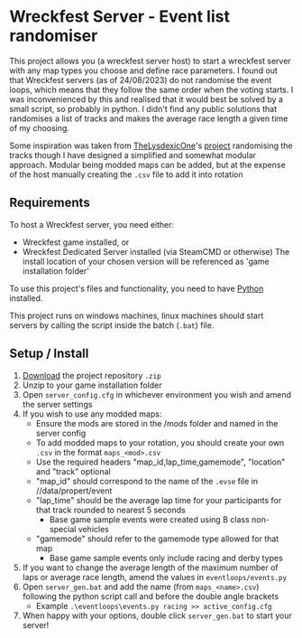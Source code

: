 # Wreckfest Server - Event list randomiser
This project allows you (a wreckfest server host) to start a wreckfest server with any map types you choose and define race parameters.
I found out that Wreckfest servers (as of 24/08/2023) do not randomise the event loops, which means that they follow the same order when the voting starts. I was inconvenienced by this and realised that it would best be solved by a small script, so probably in python. I didn't find any public solutions that randomises a list of tracks and makes the average race length a given time of my choosing.

Some inspiration was taken from [TheLysdexicOne](https://github.com/TheLysdexicOne)'s [project](https://github.com/TheLysdexicOne/wreckfest-server) randomising the tracks though I have designed a simplified and somewhat modular approach. Modular being modded maps can be added, but at the expense of the host manually creating the `.csv` file to add it into rotation

## Requirements
To host a Wreckfest server, you need either:
* Wreckfest game installed, or
* Wreckfest Dedicated Server installed (via SteamCMD or otherwise)
The install location of your chosen version will be referenced as 'game installation folder'

To use this project's files and functionality, you need to have [Python](https://www.python.org/downloads/) installed.

This project runs on windows machines, linux machines should start servers by calling the script inside the batch (`.bat`) file.

## Setup / Install

1. [Download](https://github.com/JSnedden/Wreckfest-Server/archive/refs/heads/main.zip) the project repository `.zip`
2. Unzip to your game installation folder
3. Open `server_config.cfg` in whichever environment you wish and amend the server settings
4. If you wish to use any modded maps:
    * Ensure the mods are stored in the /mods folder and named in the server config
    * To add modded maps to your rotation, you should create your own `.csv` in the format `maps_<mod>.csv`
    * Use the required headers "map_id,lap_time,gamemode", "location" and "track" optional
    * "map_id" should correspond to the name of the `.evse` file in /<mod>/data/propert/event
    * "lap_time" should be the average lap time for your participants for that track rounded to nearest 5 seconds
        * Base game sample events were created using B class non-special vehicles
    * "gamemode" should refer to the gamemode type allowed for that map
        * Base game sample events only include racing and derby types
5. If you want to change the average length of the maximum number of laps or average race length, amend the values in `eventloops/events.py`
6. Open `server_gen.bat` and add the name (from `maps_<name>.csv`) following the python script call and before the double angle brackets
    * Example `.\eventloops\events.py racing >> active_config.cfg`
7. When happy with your options, double click `server_gen.bat` to start your server!